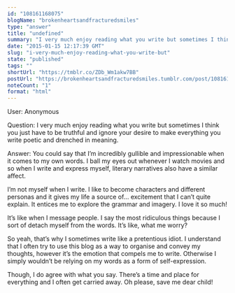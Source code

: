 ```yaml
---
id: "108161168075"
blogName: "brokenheartsandfracturedsmiles"
type: "answer"
title: "undefined"
summary: "I very much enjoy reading what you write but sometimes I think you just have to be truthful and ignore your desire to make..."
date: "2015-01-15 12:17:39 GMT"
slug: "i-very-much-enjoy-reading-what-you-write-but"
state: "published"
tags: ""
shortUrl: "https://tmblr.co/ZDb_Wm1akw7BB"
postUrl: "https://brokenheartsandfracturedsmiles.tumblr.com/post/108161168075/i-very-much-enjoy-reading-what-you-write-but"
noteCount: "1"
format: "html"
---
```


User: Anonymous

Question: I very much enjoy reading what you write but sometimes I think you just have to be truthful and ignore your desire to make everything you write poetic and drenched in meaning.

Answer: You could say that I’m incredibly gullible and impressionable when it comes to my own words. I ball my eyes out whenever I watch movies and so when I write and express myself, literary narratives also have a similar affect.

I’m not myself when I write. I like to become characters and different personas and it gives my life a source of… excitement that I can’t quite explain. It entices me to explore the grammar and imagery. I love it so much!

It’s like when I message people. I say the most ridiculous things because I sort of detach myself from the words. It’s like, what me worry? 

So yeah, that’s why I sometimes write like a pretentious idiot. I understand that I often try to use this blog as a way to organise and convey my thoughts, however it’s the emotion that compels me to write. Otherwise I simply wouldn’t be relying on my words as a form of self-expression. 

Though, I do agree with what you say. There’s a time and place for everything and I often get carried away. Oh please, save me dear child!

